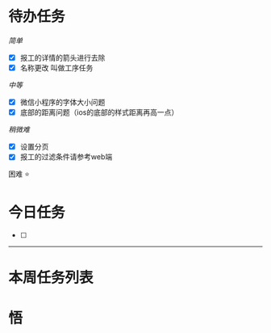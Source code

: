 # 待办任务
*简单*
- [x] 报工的详情的箭头进行去除
- [x] 名称更改 叫做工序任务

*中等*
- [x] 微信小程序的字体大小问题
- [x] 底部的距离问题（ios的底部的样式距离再高一点）

*稍微难*
- [x] 设置分页
- [x] 报工的过滤条件请参考web端

困难
⭐

# 今日任务
- [ ] 




------
# 本周任务列表



# 悟